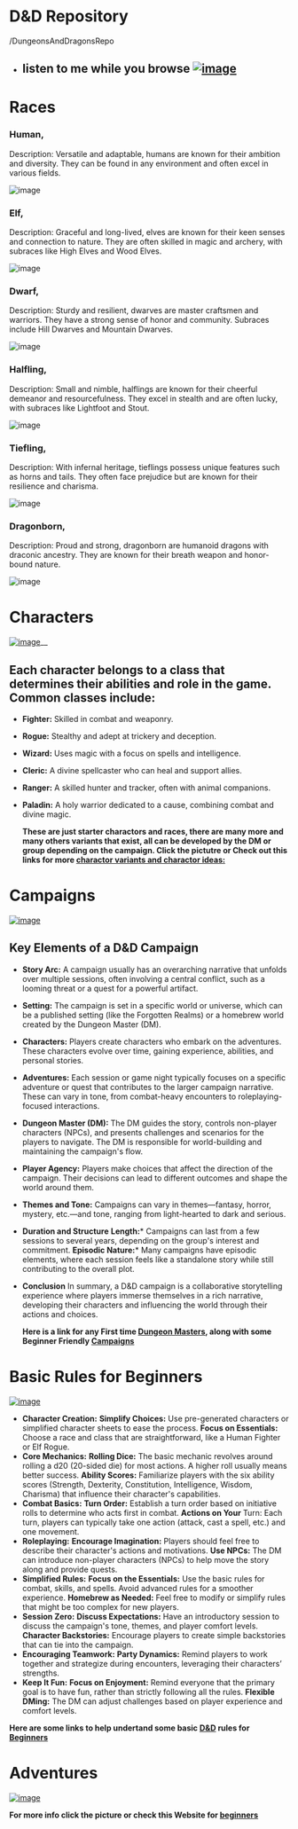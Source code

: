 # D&D Repository 
/DungeonsAndDragonsRepo

* ## __listen to me while you browse__ [![image](https://github.com/user-attachments/assets/9ea7affa-e059-4354-816c-deba14cd4eec)](https://suno.com/song/c0f7677b-96eb-4bf3-9518-ace58ba23585)

 # Races 
 ### Human,
 Description: Versatile and adaptable, humans are known for their ambition and diversity. They can be found in any environment and often excel in various fields.
 
  ![image](https://github.com/user-attachments/assets/c4be959f-9bde-4756-aba2-8992a8924981)



 ### Elf,
 Description: Graceful and long-lived, elves are known for their keen senses and connection to nature. They are often skilled in magic and archery, with subraces like High Elves and Wood Elves.
 
 ![image](https://github.com/user-attachments/assets/b7d92d03-51e9-4f10-ac81-bb7af2bf4ff3)


### Dwarf,
Description: Sturdy and resilient, dwarves are master craftsmen and warriors. They have a strong sense of honor and community. Subraces include Hill Dwarves and Mountain Dwarves.

![image](https://github.com/user-attachments/assets/8b70cbdf-cf75-4eb8-a8d1-5f6bc3e9c8a7)

### Halfling,
Description: Small and nimble, halflings are known for their cheerful demeanor and resourcefulness. They excel in stealth and are often lucky, with subraces like Lightfoot and Stout.

![image](https://github.com/user-attachments/assets/f6f49a53-0a53-4833-bf93-2db3a1ffcd11)


 ### Tiefling,
 Description: With infernal heritage, tieflings possess unique features such as horns and tails. They often face prejudice but are known for their resilience and charisma.

 ![image](https://github.com/user-attachments/assets/7ee4f856-8c6d-4044-a9c1-ddf11bf35fcf)

### Dragonborn,
Description: Proud and strong, dragonborn are humanoid dragons with draconic ancestry. They are known for their breath weapon and honor-bound nature.

![image](https://github.com/user-attachments/assets/b095c852-e992-4908-a19c-7b62ed170351)


# Characters
[![image](https://github.com/user-attachments/assets/032c6f29-6ecd-4a51-9542-58f16303bbab)](https://www.dndbeyond.com/races)__ 



   ## Each character belongs to a class that determines their abilities and role in the game. Common classes include:

 * __Fighter:__ Skilled in combat and weaponry.
* __Rogue:__ Stealthy and adept at trickery and deception.
 * __Wizard:__ Uses magic with a focus on spells and intelligence.
 * __Cleric:__ A divine spellcaster who can heal and support allies.
 * __Ranger:__ A skilled hunter and tracker, often with animal companions.
 * __Paladin:__ A holy warrior dedicated to a cause, combining combat and divine magic.
   
   __These are just starter charactors and races, there are many more and many others variants that exist, all can be developed by the DM or group depending on the campaign. Click the pictutre or Check out this links for more [charactor variants and charactor ideas:](https://www.dndbeyond.com/races)__ 
   
# Campaigns
 [![image](https://github.com/user-attachments/assets/d95d051e-3caa-4330-bf9f-1505a1dc7ee1)](https://www.cbr.com/dnd-campaigns-for-new-players-dm/)



   ## __Key Elements of a D&D Campaign__
* __Story Arc:__
A campaign usually has an overarching narrative that unfolds over multiple sessions, often involving a central conflict, such as a looming threat or a quest for a powerful artifact.
* __Setting:__
The campaign is set in a specific world or universe, which can be a published setting (like the Forgotten Realms) or a homebrew world created by the Dungeon Master (DM).
* __Characters:__
Players create characters who embark on the adventures. These characters evolve over time, gaining experience, abilities, and personal stories.
* __Adventures:__
Each session or game night typically focuses on a specific adventure or quest that contributes to the larger campaign narrative. These can vary in tone, from combat-heavy encounters to roleplaying-focused interactions.
* __Dungeon Master (DM):__
The DM guides the story, controls non-player characters (NPCs), and presents challenges and scenarios for the players to navigate. The DM is responsible for world-building and maintaining the campaign's flow.
* __Player Agency:__
Players make choices that affect the direction of the campaign. Their decisions can lead to different outcomes and shape the world around them.
* __Themes and Tone:__
Campaigns can vary in themes—fantasy, horror, mystery, etc.—and tone, ranging from light-hearted to dark and serious.
* __Duration and Structure__
__Length:__* Campaigns can last from a few sessions to several years, depending on the group's interest and commitment.
__Episodic Nature:__* Many campaigns have episodic elements, where each session feels like a standalone story while still contributing to the overall plot.
* __Conclusion__
In summary, a D&D campaign is a collaborative storytelling experience where players immerse themselves in a rich narrative, developing their characters and influencing the world through their actions and choices.

   __Here is a link for any First time [Dungeon Masters](https://www.dndbeyond.com/forums/dungeons-dragons-discussion/dungeon-masters-only/21747-first-time-dm-which-campaign),
   along with some Beginner Friendly [Campaigns](https://www.cbr.com/dnd-campaigns-for-new-players-dm/)__

# Basic Rules for Beginners 
  [![image](https://github.com/user-attachments/assets/bcb384f6-3d8d-470a-8e02-9f1b1ef452ad)](https://www.dndbeyond.com/sources/dnd/basic-rules-2014)

 * __Character Creation:__
__Simplify Choices:__ Use pre-generated characters or simplified character sheets to ease the process.
__Focus on Essentials:__ Choose a race and class that are straightforward, like a Human Fighter or Elf Rogue.
* __Core Mechanics:__
__Rolling Dice:__ The basic mechanic revolves around rolling a d20 (20-sided die) for most actions. A higher roll usually means better success.
__Ability Scores:__ Familiarize players with the six ability scores (Strength, Dexterity, Constitution, Intelligence, Wisdom, Charisma) that influence their character's capabilities.
* __Combat Basics:__
__Turn Order:__ Establish a turn order based on initiative rolls to determine who acts first in combat.
__Actions on Your__ Turn: Each turn, players can typically take one action (attack, cast a spell, etc.) and one movement.
* __Roleplaying:__
__Encourage Imagination:__ Players should feel free to describe their character's actions and motivations.
__Use NPCs:__ The DM can introduce non-player characters (NPCs) to help move the story along and provide quests.
* __Simplified Rules:__
__Focus on the Essentials:__ Use the basic rules for combat, skills, and spells. Avoid advanced rules for a smoother experience.
__Homebrew as Needed:__ Feel free to modify or simplify rules that might be too complex for new players.
* __Session Zero:__
__Discuss Expectations:__ Have an introductory session to discuss the campaign's tone, themes, and player comfort levels.
__Character Backstories:__ Encourage players to create simple backstories that can tie into the campaign.
* __Encouraging Teamwork:__
__Party Dynamics:__ Remind players to work together and strategize during encounters, leveraging their characters’ strengths.
* __Keep It Fun:__
__Focus on Enjoyment:__ Remind everyone that the primary goal is to have fun, rather than strictly following all the rules.
__Flexible DMing:__ The DM can adjust challenges based on player experience and comfort levels.

__Here are some links to help undertand some basic [D&D](https://www.youtube.com/watch?v=RO2qv5Uin9c) rules for [Beginners](https://www.dndbeyond.com/sources/dnd/basic-rules-2014)__


# Adventures
   [![image](https://github.com/user-attachments/assets/f43be66d-6fb1-4284-9fc5-5f52ad3846c3)](https://www.dndbeyond.com/sources/dnd/basic-rules-2014)

__For more info click the picture or check this Website for [beginners](https://www.dndbeyond.com/sources/dnd/basic-rules-2014)__


   

